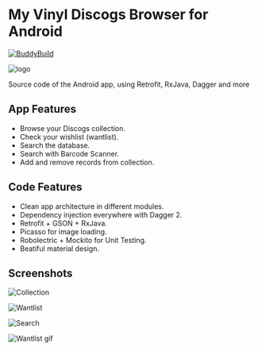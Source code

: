 # My Vinyl Discogs Browser for Android

[![BuddyBuild](https://dashboard.buddybuild.com/api/statusImage?appID=5746acc88191a20100875e17&branch=master&build=latest)](https://dashboard.buddybuild.com/apps/5746acc88191a20100875e17/build/latest)

![logo](https://raw.githubusercontent.com/miquelbeltran/android-discogsbrowser/master/art/icon2.png)

Source code of the Android app, using Retrofit, RxJava, Dagger and more

## App Features

- Browse your Discogs collection.
- Check your wishlist (wantlist).
- Search the database.
- Search with Barcode Scanner.
- Add and remove records from collection.

## Code Features

- Clean app architecture in different modules.
- Dependency injection everywhere with Dagger 2.
- Retrofit + GSON + RxJava.
- Picasso for image loading.
- Robolectric + Mockito for Unit Testing.
- Beatiful material design.

## Screenshots


![Collection](https://raw.githubusercontent.com/miquelbeltran/android-discogsbrowser/master/art/screenshots/collection_640.png)

![Wantlist](https://raw.githubusercontent.com/miquelbeltran/android-discogsbrowser/master/art/screenshots/wantlist_640.png)

![Search](https://raw.githubusercontent.com/miquelbeltran/android-discogsbrowser/master/art/screenshots/search_640.png)

![Wantlist gif](https://raw.githubusercontent.com/miquelbeltran/android-discogsbrowser/master/art/screenshots/wantlist.gif)
